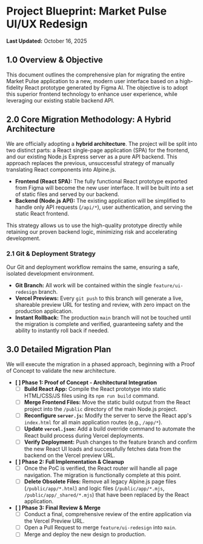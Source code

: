 # Project Blueprint: Market Pulse UI/UX Redesign

**Last Updated:** October 16, 2025

## 1.0 Overview & Objective

This document outlines the comprehensive plan for migrating the entire Market Pulse application to a new, modern user interface based on a high-fidelity React prototype generated by Figma AI. The objective is to adopt this superior frontend technology to enhance user experience, while leveraging our existing stable backend API.

## 2.0 Core Migration Methodology: A Hybrid Architecture

We are officially adopting a **hybrid architecture**. The project will be split into two distinct parts: a React single-page application (SPA) for the frontend, and our existing Node.js Express server as a pure API backend. This approach replaces the previous, unsuccessful strategy of manually translating React components into Alpine.js.

* **Frontend (React SPA):** The fully functional React prototype exported from Figma will become the new user interface. It will be built into a set of static files and served by our backend.
* **Backend (Node.js API):** The existing application will be simplified to handle only API requests (`/api/*`), user authentication, and serving the static React frontend.

This strategy allows us to use the high-quality prototype directly while retaining our proven backend logic, minimizing risk and accelerating development.

### 2.1 Git & Deployment Strategy

Our Git and deployment workflow remains the same, ensuring a safe, isolated development environment.

* **Git Branch:** All work will be contained within the single `feature/ui-redesign` branch.
* **Vercel Previews:** Every `git push` to this branch will generate a live, shareable preview URL for testing and review, with zero impact on the production application.
* **Instant Rollback:** The production `main` branch will not be touched until the migration is complete and verified, guaranteeing safety and the ability to instantly roll back if needed.

## 3.0 Detailed Migration Plan

We will execute the migration in a phased approach, beginning with a Proof of Concept to validate the new architecture.

* **[ ] Phase 1: Proof of Concept - Architectural Integration**
    * [ ] **Build React App:** Compile the React prototype into static HTML/CSS/JS files using its `npm run build` command.
    * [ ] **Merge Frontend Files:** Move the static build output from the React project into the `/public` directory of the main Node.js project.
    * [ ] **Reconfigure `server.js`:** Modify the server to serve the React app's `index.html` for all main application routes (e.g., `/app/*`).
    * [ ] **Update `vercel.json`:** Add a build override command to automate the React build process during Vercel deployments.
    * [ ] **Verify Deployment:** Push changes to the feature branch and confirm the new React UI loads and successfully fetches data from the backend on the Vercel preview URL.

* **[ ] Phase 2: Full Implementation & Cleanup**
    * [ ] Once the PoC is verified, the React router will handle all page navigation. The migration is functionally complete at this point.
    * [ ] **Delete Obsolete Files:** Remove all legacy Alpine.js page files (`/public/app/*.html`) and logic files (`/public/app/*.mjs`, `/public/app/_shared/*.mjs`) that have been replaced by the React application.

* **[ ] Phase 3: Final Review & Merge**
    * [ ] Conduct a final, comprehensive review of the entire application via the Vercel Preview URL.
    * [ ] Open a Pull Request to merge `feature/ui-redesign` into `main`.
    * [ ] Merge and deploy the new design to production.